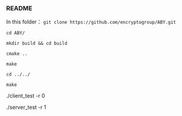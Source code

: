 ### README
In this folder：
`git clone https://github.com/encryptogroup/ABY.git`

`cd ABY/`

`mkdir build && cd build`

`cmake ..`

`make`

`cd ../../`

`make`

./client_test -r 0

./server_test -r 1
